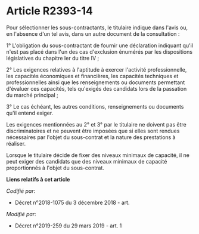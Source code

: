 # Article R2393-14

Pour sélectionner les sous-contractants, le titulaire indique dans l'avis ou, en l'absence d'un tel avis, dans un autre
document de la consultation :

1° L'obligation du sous-contractant de fournir une déclaration indiquant qu'il n'est pas placé dans l'un des cas d'exclusion
énumérés par les dispositions législatives du chapitre Ier du titre IV ;

2° Les exigences relatives à l'aptitude à exercer l'activité professionnelle, les capacités économiques et financières, les
capacités techniques et professionnelles ainsi que les renseignements ou documents permettant d'évaluer ces capacités, tels
qu'exigés des candidats lors de la passation du marché principal ;

3° Le cas échéant, les autres conditions, renseignements ou documents qu'il entend exiger.

Les exigences mentionnées au 2° et 3° par le titulaire ne doivent pas être discriminatoires et ne peuvent être imposées que
si elles sont rendues nécessaires par l'objet du sous-contrat et la nature des prestations à réaliser.

Lorsque le titulaire décide de fixer des niveaux minimaux de capacité, il ne peut exiger des candidats que des niveaux
minimaux de capacité proportionnés à l'objet du sous-contrat.

**Liens relatifs à cet article**

_Codifié par_:

  - Décret n°2018-1075 du 3 décembre 2018 - art.

_Modifié par_:

  - Décret n°2019-259 du 29 mars 2019 - art. 1
